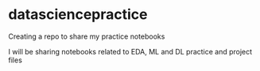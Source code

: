 # datasciencepractice
Creating a repo to share my practice notebooks

I will be sharing notebooks related to EDA, ML and DL practice and project files
